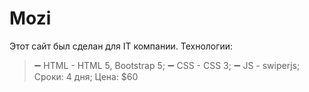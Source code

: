 # Mozi
Этот сайт был сделан для IT компании. 
Технологии: 
> ➖ HTML - HTML 5, Bootstrap 5; 
> ➖ CSS - CSS 3; 
> ➖ JS - swiperjs; 
Сроки: 4 дня; 
Цена: $60
